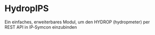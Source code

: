 # HydropIPS
Ein einfaches, erweiterbares Modul, um den HYDROP (hydropmeter) per REST API in IP‑Symcon einzubinden

